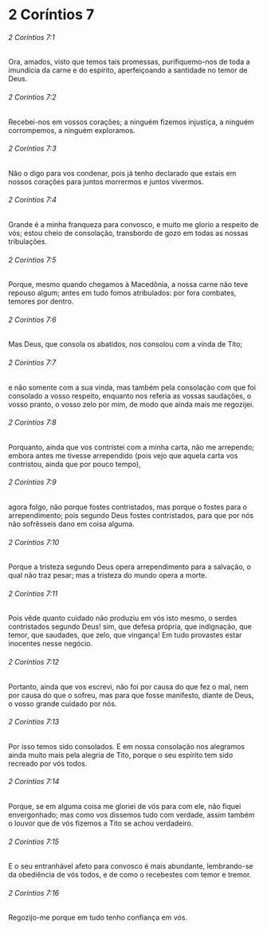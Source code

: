 # 2 Coríntios 7

###### 2 Coríntios 7:1

Ora, amados, visto que temos tais promessas, purifiquemo-nos de toda a imundícia da carne e do espírito, aperfeiçoando a santidade no temor de Deus.

###### 2 Coríntios 7:2

Recebei-nos em vossos corações; a ninguém fizemos injustiça, a ninguém corrompemos, a ninguém exploramos.

###### 2 Coríntios 7:3

Não o digo para vos condenar, pois já tenho declarado que estais em nossos corações para juntos morrermos e juntos vivermos.

###### 2 Coríntios 7:4

Grande é a minha franqueza para convosco, e muito me glorio a respeito de vós; estou cheio de consolação, transbordo de gozo em todas as nossas tribulações.

###### 2 Coríntios 7:5

Porque, mesmo quando chegamos à Macedônia, a nossa carne não teve repouso algum; antes em tudo fomos atribulados: por fora combates, temores por dentro.

###### 2 Coríntios 7:6

Mas Deus, que consola os abatidos, nos consolou com a vinda de Tito;

###### 2 Coríntios 7:7

e não somente com a sua vinda, mas também pela consolação com que foi consolado a vosso respeito, enquanto nos referia as vossas saudações, o vosso pranto, o vosso zelo por mim, de modo que ainda mais me regozijei.

###### 2 Coríntios 7:8

Porquanto, ainda que vos contristei com a minha carta, não me arrependo; embora antes me tivesse arrependido (pois vejo que aquela carta vos contristou, ainda que por pouco tempo),

###### 2 Coríntios 7:9

agora folgo, não porque fostes contristados, mas porque o fostes para o arrependimento; pois segundo Deus fostes contristados, para que por nós não sofrêsseis dano em coisa alguma.

###### 2 Coríntios 7:10

Porque a tristeza segundo Deus opera arrependimento para a salvação, o qual não traz pesar; mas a tristeza do mundo opera a morte.

###### 2 Coríntios 7:11

Pois vêde quanto cuidado não produziu em vós isto mesmo, o serdes contristados segundo Deus! sim, que defesa própria, que indignação, que temor, que saudades, que zelo, que vingança! Em tudo provastes estar inocentes nesse negócio.

###### 2 Coríntios 7:12

Portanto, ainda que vos escrevi, não foi por causa do que fez o mal, nem por causa do que o sofreu, mas para que fosse manifesto, diante de Deus, o vosso grande cuidado por nós.

###### 2 Coríntios 7:13

Por isso temos sido consolados. E em nossa consolação nos alegramos ainda muito mais pela alegria de Tito, porque o seu espírito tem sido recreado por vós todos.

###### 2 Coríntios 7:14

Porque, se em alguma coisa me gloriei de vós para com ele, não fiquei envergonhado; mas como vos dissemos tudo com verdade, assim também o louvor que de vós fizemos a Tito se achou verdadeiro.

###### 2 Coríntios 7:15

E o seu entranhável afeto para convosco é mais abundante, lembrando-se da obediência de vós todos, e de como o recebestes com temor e tremor.

###### 2 Coríntios 7:16

Regozijo-me porque em tudo tenho confiança em vós.

